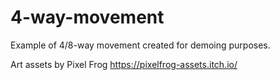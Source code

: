 # 4-way-movement
 
Example of 4/8-way movement created for demoing purposes.

Art assets by Pixel Frog
https://pixelfrog-assets.itch.io/
